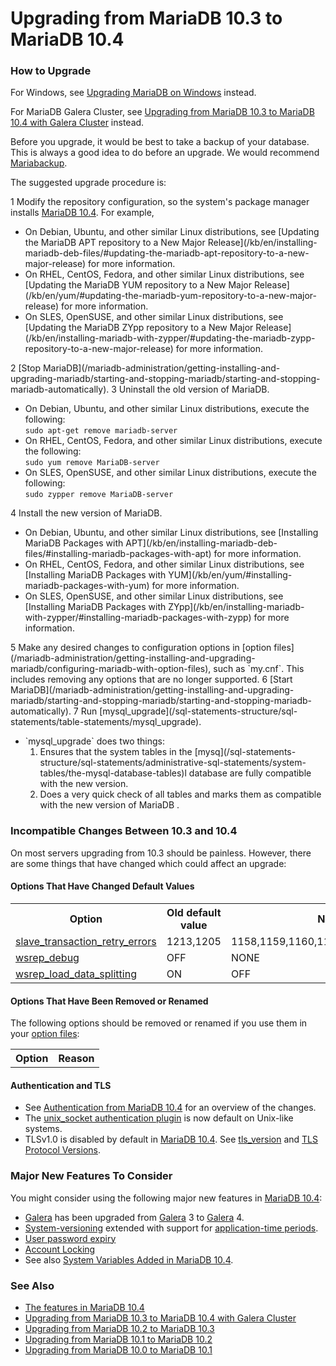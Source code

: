 # Upgrading from MariaDB 10.3 to MariaDB 10.4

### How to Upgrade

For Windows, see [Upgrading MariaDB on Windows](/mariadb-administration/getting-installing-and-upgrading-mariadb/upgrading/upgrading-mariadb-on-windows) instead.

For MariaDB Galera Cluster, see [Upgrading from MariaDB 10.3 to MariaDB 10.4 with Galera Cluster](/replication/galera-cluster/upgrading-galera-cluster/upgrading-from-mariadb-103-to-mariadb-104-with-galera-cluster) instead.

Before you upgrade, it would be best to take a backup of your database. This is always a good idea to do before an upgrade. We would recommend [Mariabackup](/mariadb-administration/backing-up-and-restoring-databases/mariabackup).

The suggested upgrade procedure is:

1 Modify the repository configuration, so the system's package manager installs [MariaDB 10.4](/kb/en/what-is-mariadb-104/). For example,
<ul start="1"><li>On Debian, Ubuntu, and other similar Linux distributions, see [Updating the MariaDB APT repository to a New Major Release](/kb/en/installing-mariadb-deb-files/#updating-the-mariadb-apt-repository-to-a-new-major-release) for more information.
</li><li>On RHEL, CentOS, Fedora, and other similar Linux distributions, see [Updating the MariaDB YUM repository to a New Major Release](/kb/en/yum/#updating-the-mariadb-yum-repository-to-a-new-major-release) for more information.
</li><li>On SLES, OpenSUSE, and other similar Linux distributions, see [Updating the MariaDB ZYpp repository to a New Major Release](/kb/en/installing-mariadb-with-zypper/#updating-the-mariadb-zypp-repository-to-a-new-major-release) for more information.
</li></ul>
2 [Stop MariaDB](/mariadb-administration/getting-installing-and-upgrading-mariadb/starting-and-stopping-mariadb/starting-and-stopping-mariadb-automatically).
3 Uninstall the old version of MariaDB.
<ul start="1"><li>On Debian, Ubuntu, and other similar Linux distributions, execute the following: <br>
<code class="fixed" style="white-space:pre-wrap">sudo apt-get remove mariadb-server</code>
</li><li>On RHEL, CentOS, Fedora, and other similar Linux distributions, execute the following: <br>
<code class="fixed" style="white-space:pre-wrap">sudo yum remove MariaDB-server</code>
</li><li>On SLES, OpenSUSE, and other similar Linux distributions, execute the following: <br>
<code class="fixed" style="white-space:pre-wrap">sudo zypper remove MariaDB-server</code>
</li></ul>
4 Install the new version of MariaDB.
<ul start="1"><li>On Debian, Ubuntu, and other similar Linux distributions, see [Installing MariaDB Packages with APT](/kb/en/installing-mariadb-deb-files/#installing-mariadb-packages-with-apt) for more information.
</li><li>On RHEL, CentOS, Fedora, and other similar Linux distributions, see [Installing MariaDB Packages with YUM](/kb/en/yum/#installing-mariadb-packages-with-yum) for more information.
</li><li>On SLES, OpenSUSE, and other similar Linux distributions, see [Installing MariaDB Packages with ZYpp](/kb/en/installing-mariadb-with-zypper/#installing-mariadb-packages-with-zypp) for more information.
</li></ul>
5 Make any desired changes to configuration options in [option files](/mariadb-administration/getting-installing-and-upgrading-mariadb/configuring-mariadb-with-option-files), such as `my.cnf`. This includes removing any options that are no longer supported.
6 [Start MariaDB](/mariadb-administration/getting-installing-and-upgrading-mariadb/starting-and-stopping-mariadb/starting-and-stopping-mariadb-automatically).
7 Run [mysql_upgrade](/sql-statements-structure/sql-statements/table-statements/mysql_upgrade).
<ul start="1"><li>`mysql_upgrade` does two things:
<ol start="1"><li>Ensures that the system tables in the [mysq](/sql-statements-structure/sql-statements/administrative-sql-statements/system-tables/the-mysql-database-tables)l database are fully compatible with the new version.
</li><li>Does a very quick check of all tables and marks them as compatible with the new version of MariaDB .
</li></ol>
</li></ul>

### Incompatible Changes Between 10.3 and 10.4

On most servers upgrading from 10.3 should be painless. However, there are some things that have changed which could affect an upgrade:

#### Options That Have Changed Default Values

<table><tbody><tr><th>Option</th><th>Old default value</th><th>New default value</th></tr>
<tr><td><a href="/kb/en/replication-and-binary-log-system-variables/#slave_transaction_retry_errors">slave_transaction_retry_errors</a></td><td>1213,1205</td><td>1158,1159,1160,1161,1205,1213,1429,2013,12701</td></tr>
<tr><td><a href="/kb/en/galera-cluster-system-variables/#wsrep_debug">wsrep_debug</a></td><td>OFF</td><td>NONE</td></tr>
<tr><td><a href="/kb/en/galera-cluster-system-variables/#wsrep_load_data_splitting">wsrep_load_data_splitting</a></td><td>ON</td><td>OFF</td></tr>
</tbody></table>

#### Options That Have Been Removed or Renamed

The following options should be removed or renamed if you use them in your [option files](/mariadb-administration/getting-installing-and-upgrading-mariadb/configuring-mariadb-with-option-files):

<table><tbody><tr><th>Option</th><th>Reason</th></tr>
</tbody></table>

#### Authentication and TLS

- See [Authentication from MariaDB 10.4](/mariadb-administration/user-server-security/user-account-management/authentication-from-mariadb-104) for an overview of the changes.
- The [unix_socket authentication plugin](/columns-storage-engines-and-plugins/plugins/authentication-plugins/authentication-plugin-unix-socket) is now default on Unix-like systems.
- TLSv1.0 is disabled by default in [MariaDB 10.4](/kb/en/what-is-mariadb-104/). See [tls_version](/kb/en/ssltls-system-variables/#tls_version) and [TLS Protocol Versions](/kb/en/secure-connections-overview/#tls-protocol-versions).

### Major New Features To Consider

You might consider using the following major new features in [MariaDB 10.4](/kb/en/what-is-mariadb-104/):

- [Galera](/replication/galera-cluster) has been upgraded from [Galera](/replication/galera-cluster) 3 to [Galera](/replication/galera-cluster) 4.
- [System-versioning](/kb/en/temporal-data-tables/) extended with support for [application-time periods](/kb/en/temporal-data-tables/#application-time-periods).
- [User password expiry](/mariadb-administration/user-server-security/user-account-management/user-password-expiry)
- [Account Locking](/mariadb-administration/user-server-security/user-account-management/account-locking)
- See also [System Variables Added in MariaDB 10.4](/replication/optimization-and-tuning/system-variables/system-and-status-variables-added-by-major-release/system-variables-added-in-mariadb-104).

### See Also

- [The features in MariaDB 10.4](/kb/en/what-is-mariadb-104/)
- [Upgrading from MariaDB 10.3 to MariaDB 10.4 with Galera Cluster](/replication/galera-cluster/upgrading-galera-cluster/upgrading-from-mariadb-103-to-mariadb-104-with-galera-cluster)
- [Upgrading from MariaDB 10.2 to MariaDB 10.3](/mariadb-administration/getting-installing-and-upgrading-mariadb/upgrading/upgrading-from-mariadb-102-to-mariadb-103)
- [Upgrading from MariaDB 10.1 to MariaDB 10.2](/mariadb-administration/getting-installing-and-upgrading-mariadb/upgrading/upgrading-from-mariadb-101-to-mariadb-102)
- [Upgrading from MariaDB 10.0 to MariaDB 10.1](/mariadb-administration/getting-installing-and-upgrading-mariadb/upgrading/upgrading-from-mariadb-100-to-mariadb-101)